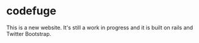 codefuge
========

This is a new website. It's still a work in progress and it is built on rails and Twitter Bootstrap.

